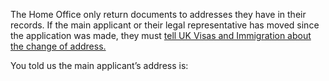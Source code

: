 The Home Office only return documents to addresses they have in their records. If the main applicant or their legal representative has moved since the application was made, they must <a href="https://www.update-my-details.homeoffice.gov.uk/overview" target="_blank">tell UK Visas and Immigration about the change of address.</a>

You told us the main applicant’s address is: